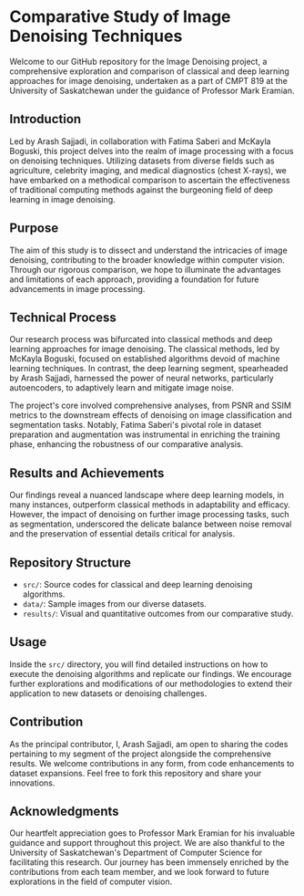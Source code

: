 
# Comparative Study of Image Denoising Techniques

Welcome to our GitHub repository for the Image Denoising project, a comprehensive exploration and comparison of classical and deep learning approaches for image denoising, undertaken as a part of CMPT 819 at the University of Saskatchewan under the guidance of Professor Mark Eramian.

## Introduction

Led by Arash Sajjadi, in collaboration with Fatima Saberi and McKayla Boguski, this project delves into the realm of image processing with a focus on denoising techniques. Utilizing datasets from diverse fields such as agriculture, celebrity imaging, and medical diagnostics (chest X-rays), we have embarked on a methodical comparison to ascertain the effectiveness of traditional computing methods against the burgeoning field of deep learning in image denoising.

## Purpose

The aim of this study is to dissect and understand the intricacies of image denoising, contributing to the broader knowledge within computer vision. Through our rigorous comparison, we hope to illuminate the advantages and limitations of each approach, providing a foundation for future advancements in image processing.

## Technical Process

Our research process was bifurcated into classical methods and deep learning approaches for image denoising. The classical methods, led by McKayla Boguski, focused on established algorithms devoid of machine learning techniques. In contrast, the deep learning segment, spearheaded by Arash Sajjadi, harnessed the power of neural networks, particularly autoencoders, to adaptively learn and mitigate image noise.

The project's core involved comprehensive analyses, from PSNR and SSIM metrics to the downstream effects of denoising on image classification and segmentation tasks. Notably, Fatima Saberi's pivotal role in dataset preparation and augmentation was instrumental in enriching the training phase, enhancing the robustness of our comparative analysis.

## Results and Achievements

Our findings reveal a nuanced landscape where deep learning models, in many instances, outperform classical methods in adaptability and efficacy. However, the impact of denoising on further image processing tasks, such as segmentation, underscored the delicate balance between noise removal and the preservation of essential details critical for analysis.

## Repository Structure

- `src/`: Source codes for classical and deep learning denoising algorithms.
- `data/`: Sample images from our diverse datasets.
- `results/`: Visual and quantitative outcomes from our comparative study.

## Usage

Inside the `src/` directory, you will find detailed instructions on how to execute the denoising algorithms and replicate our findings. We encourage further explorations and modifications of our methodologies to extend their application to new datasets or denoising challenges.

## Contribution

As the principal contributor, I, Arash Sajjadi, am open to sharing the codes pertaining to my segment of the project alongside the comprehensive results. We welcome contributions in any form, from code enhancements to dataset expansions. Feel free to fork this repository and share your innovations.

## Acknowledgments

Our heartfelt appreciation goes to Professor Mark Eramian for his invaluable guidance and support throughout this project. We are also thankful to the University of Saskatchewan's Department of Computer Science for facilitating this research. Our journey has been immensely enriched by the contributions from each team member, and we look forward to future explorations in the field of computer vision.

